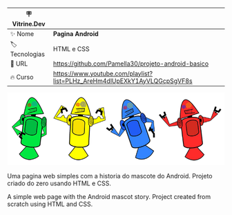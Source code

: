 | :placard: Vitrine.Dev |     |
| -------------  | --- |
| :sparkles: Nome        | **Pagina Android**
| :label: Tecnologias | HTML e CSS
| :rocket: URL         | https://github.com/Pamella30/projeto-android-basico
| :fire: Curso    | https://www.youtube.com/playlist?list=PLHz_AreHm4dlUpEXkY1AyVLQGcpSgVF8s

![](https://raw.githubusercontent.com/Pamella30/projeto-android-basico/main/androids.png#vitrinedev)

Uma pagina web simples com a historia do mascote do Android.
Projeto criado do zero usando HTML e CSS. 

A simple web page with the Android mascot story.
Project created from scratch using HTML and CSS.
